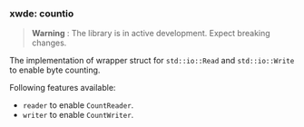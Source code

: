 ### xwde: countio

> **Warning** : The library is in active development. Expect breaking changes.

The implementation of wrapper struct for `std::io::Read` and `std::io::Write` to
enable byte counting.

Following features available:

- `reader` to enable `CountReader`.
- `writer` to enable `CountWriter`.
